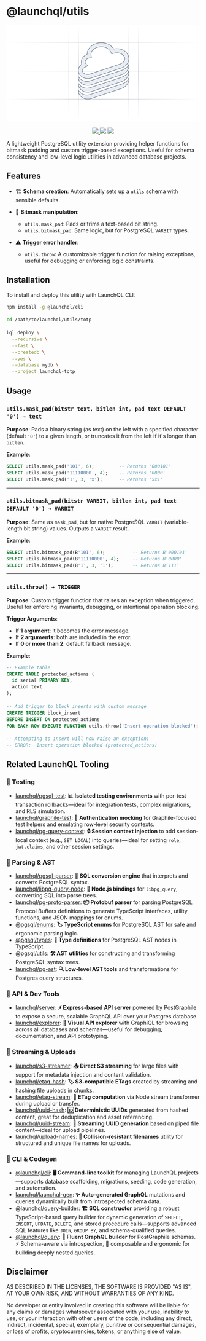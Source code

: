 # @launchql/utils

<p align="center" width="100%">
  <img height="250" src="https://raw.githubusercontent.com/launchql/launchql/refs/heads/main/assets/outline-logo.svg" />
</p>

<p align="center" width="100%">
  <a href="https://github.com/launchql/utils/actions/workflows/run-tests.yaml">
    <img height="20" src="https://github.com/launchql/utils/actions/workflows/run-tests.yaml/badge.svg" />
  </a>
   <a href="https://github.com/launchql/utils/blob/main/LICENSE"><img height="20" src="https://img.shields.io/badge/license-MIT-blue.svg"/></a>
   <a href="https://www.npmjs.com/package/@launchql/utils"><img height="20" src="https://img.shields.io/github/package-json/v/launchql/utils?filename=packages%2Futils%2Fpackage.json"/></a>
</p>

A lightweight PostgreSQL utility extension providing helper functions for bitmask padding and custom trigger-based exceptions. Useful for schema consistency and low-level logic utilities in advanced database projects.

## Features

* 🏗️ **Schema creation**: Automatically sets up a `utils` schema with sensible defaults.
* 🧮 **Bitmask manipulation**:

  * `utils.mask_pad`: Pads or trims a text-based bit string.
  * `utils.bitmask_pad`: Same logic, but for PostgreSQL `VARBIT` types.
* ⚠️ **Trigger error handler**:

  * `utils.throw`: A customizable trigger function for raising exceptions, useful for debugging or enforcing logic constraints.

## Installation

To install and deploy this utility with LaunchQL CLI:

```bash
npm install -g @launchql/cli

cd /path/to/launchql/utils/totp

lql deploy \
  --recursive \
  --fast \
  --createdb \
  --yes \
  --database mydb \
  --project launchql-totp
```

## Usage

### `utils.mask_pad(bitstr text, bitlen int, pad text DEFAULT '0') → text`

**Purpose**:
Pads a binary string (as text) on the left with a specified character (default `'0'`) to a given length, or truncates it from the left if it's longer than `bitlen`.

**Example**:

```sql
SELECT utils.mask_pad('101', 6);         -- Returns '000101'
SELECT utils.mask_pad('11110000', 4);    -- Returns '0000'
SELECT utils.mask_pad('1', 3, 'x');      -- Returns 'xx1'
```

---

### `utils.bitmask_pad(bitstr VARBIT, bitlen int, pad text DEFAULT '0') → VARBIT`

**Purpose**:
Same as `mask_pad`, but for native PostgreSQL `VARBIT` (variable-length bit string) values. Outputs a `VARBIT` result.

**Example**:

```sql
SELECT utils.bitmask_pad(B'101', 6);          -- Returns B'000101'
SELECT utils.bitmask_pad(B'11110000', 4);     -- Returns B'0000'
SELECT utils.bitmask_pad(B'1', 3, '1');       -- Returns B'111'
```

---

### `utils.throw() → TRIGGER`

**Purpose**:
Custom trigger function that raises an exception when triggered. Useful for enforcing invariants, debugging, or intentional operation blocking.

**Trigger Arguments**:

* If **1 argument**: it becomes the error message.
* If **2 arguments**: both are included in the error.
* If **0 or more than 2**: default fallback message.

**Example**:

```sql
-- Example table
CREATE TABLE protected_actions (
  id serial PRIMARY KEY,
  action text
);

-- Add trigger to block inserts with custom message
CREATE TRIGGER block_insert
BEFORE INSERT ON protected_actions
FOR EACH ROW EXECUTE FUNCTION utils.throw('Insert operation blocked');

-- Attempting to insert will now raise an exception:
-- ERROR:  Insert operation blocked (protected_actions)
```

## Related LaunchQL Tooling

### 🧪 Testing

* [launchql/pgsql-test](https://github.com/launchql/launchql/tree/main/packages/pgsql-test): **📊 Isolated testing environments** with per-test transaction rollbacks—ideal for integration tests, complex migrations, and RLS simulation.
* [launchql/graphile-test](https://github.com/launchql/launchql/tree/main/packages/graphile-test): **🔐 Authentication mocking** for Graphile-focused test helpers and emulating row-level security contexts.
* [launchql/pg-query-context](https://github.com/launchql/launchql/tree/main/packages/pg-query-context): **🔒 Session context injection** to add session-local context (e.g., `SET LOCAL`) into queries—ideal for setting `role`, `jwt.claims`, and other session settings.

### 🧠 Parsing & AST

* [launchql/pgsql-parser](https://github.com/launchql/pgsql-parser): **🔄 SQL conversion engine** that interprets and converts PostgreSQL syntax.
* [launchql/libpg-query-node](https://github.com/launchql/libpg-query-node): **🌉 Node.js bindings** for `libpg_query`, converting SQL into parse trees.
* [launchql/pg-proto-parser](https://github.com/launchql/pg-proto-parser): **📦 Protobuf parser** for parsing PostgreSQL Protocol Buffers definitions to generate TypeScript interfaces, utility functions, and JSON mappings for enums.
* [@pgsql/enums](https://github.com/launchql/pgsql-parser/tree/main/packages/enums): **🏷️ TypeScript enums** for PostgreSQL AST for safe and ergonomic parsing logic.
* [@pgsql/types](https://github.com/launchql/pgsql-parser/tree/main/packages/types): **📝 Type definitions** for PostgreSQL AST nodes in TypeScript.
* [@pgsql/utils](https://github.com/launchql/pgsql-parser/tree/main/packages/utils): **🛠️ AST utilities** for constructing and transforming PostgreSQL syntax trees.
* [launchql/pg-ast](https://github.com/launchql/launchql/tree/main/packages/pg-ast): **🔍 Low-level AST tools** and transformations for Postgres query structures.

### 🚀 API & Dev Tools

* [launchql/server](https://github.com/launchql/launchql/tree/main/packages/server): **⚡ Express-based API server** powered by PostGraphile to expose a secure, scalable GraphQL API over your Postgres database.
* [launchql/explorer](https://github.com/launchql/launchql/tree/main/packages/explorer): **🔎 Visual API explorer** with GraphiQL for browsing across all databases and schemas—useful for debugging, documentation, and API prototyping.

### 🔁 Streaming & Uploads

* [launchql/s3-streamer](https://github.com/launchql/launchql/tree/main/packages/s3-streamer): **📤 Direct S3 streaming** for large files with support for metadata injection and content validation.
* [launchql/etag-hash](https://github.com/launchql/launchql/tree/main/packages/etag-hash): **🏷️ S3-compatible ETags** created by streaming and hashing file uploads in chunks.
* [launchql/etag-stream](https://github.com/launchql/launchql/tree/main/packages/etag-stream): **🔄 ETag computation** via Node stream transformer during upload or transfer.
* [launchql/uuid-hash](https://github.com/launchql/launchql/tree/main/packages/uuid-hash): **🆔 Deterministic UUIDs** generated from hashed content, great for deduplication and asset referencing.
* [launchql/uuid-stream](https://github.com/launchql/launchql/tree/main/packages/uuid-stream): **🌊 Streaming UUID generation** based on piped file content—ideal for upload pipelines.
* [launchql/upload-names](https://github.com/launchql/launchql/tree/main/packages/upload-names): **📂 Collision-resistant filenames** utility for structured and unique file names for uploads.

### 🧰 CLI & Codegen

* [@launchql/cli](https://github.com/launchql/launchql/tree/main/packages/cli): **🖥️ Command-line toolkit** for managing LaunchQL projects—supports database scaffolding, migrations, seeding, code generation, and automation.
* [launchql/launchql-gen](https://github.com/launchql/launchql/tree/main/packages/launchql-gen): **✨ Auto-generated GraphQL** mutations and queries dynamically built from introspected schema data.
* [@launchql/query-builder](https://github.com/launchql/launchql/tree/main/packages/query-builder): **🏗️ SQL constructor** providing a robust TypeScript-based query builder for dynamic generation of `SELECT`, `INSERT`, `UPDATE`, `DELETE`, and stored procedure calls—supports advanced SQL features like `JOIN`, `GROUP BY`, and schema-qualified queries.
* [@launchql/query](https://github.com/launchql/launchql/tree/main/packages/query): **🧩 Fluent GraphQL builder** for PostGraphile schemas. ⚡ Schema-aware via introspection, 🧩 composable and ergonomic for building deeply nested queries.

## Disclaimer

AS DESCRIBED IN THE LICENSES, THE SOFTWARE IS PROVIDED "AS IS", AT YOUR OWN RISK, AND WITHOUT WARRANTIES OF ANY KIND.

No developer or entity involved in creating this software will be liable for any claims or damages whatsoever associated with your use, inability to use, or your interaction with other users of the code, including any direct, indirect, incidental, special, exemplary, punitive or consequential damages, or loss of profits, cryptocurrencies, tokens, or anything else of value.

